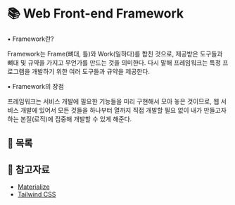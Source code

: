 # 📚 Web Front-end Framework

▪ Framework란?

Framework는 Frame(뼈대, 틀)와 Work(일하다)를 합친 것으로, 제공받은 도구들과 뼈대 및 규약을 가지고 무언가를 만드는 것을 의미한다. 다시 말해 프레임워크는 특정 프로그램을 개발하기 위한 여러 도구들과 규약을 제공한다.

▪ Framework의 장점

프레임워크는 서비스 개발에 필요한 기능들을 미리 구현해서 모아 놓은 것이므로, 웹 서비스 개발에 있어서 모든 것들을 하나부터 열까지 직접 개발할 필요 없이 내가 만들고자 하는 본질(로직)에 집중해 개발할 수 있게 해준다. 





## 📃 목록




## 🔎 참고자료
- [Materialize](https://materializecss.com/)
- [Tailwind CSS](https://tailwindcss.com/)
